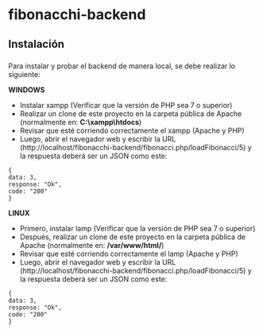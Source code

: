 # fibonacchi-backend

## Instalación

###
Para instalar y probar el backend de manera local, se debe realizar lo siguiente:

**WINDOWS**

- Instalar xampp (Verificar que la versión de PHP sea 7 o superior)
- Realizar un clone de este proyecto en la carpeta pública de Apache (normalmente en: **C:\xampp\htdocs**)
- Revisar que esté corriendo correctamente el xampp (Apache y PHP)
- Luego, abrir el navegador web y escribir la URL (http://localhost/fibonacchi-backend/fibonacci.php/loadFibonacci/5) y la respuesta deberá ser un JSON como este:
```
{
data: 3,
response: "Ok",
code: "200"
}
```

**LINUX**

- Primero, instalar lamp (Verificar que la versión de PHP sea 7 o superior)
- Después, realizar un clone de este proyecto en la carpeta pública de Apache (normalmente en: **/var/www/html/**)
- Revisar que esté corriendo correctamente el lamp (Apache y PHP)
- Luego, abrir el navegador web y escribir la URL (http://localhost/fibonacchi-backend/fibonacci.php/loadFibonacci/5) y la respuesta deberá ser un JSON como este:
```
{
data: 3,
response: "Ok",
code: "200"
}
```
